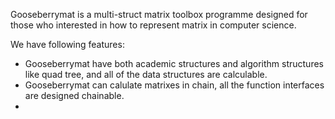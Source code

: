 Gooseberrymat is a multi-struct matrix toolbox programme designed for those who interested in how to represent matrix in computer science. 

We have following features:

* Gooseberrymat have both academic structures and algorithm structures like quad tree, and all of the data structures are calculable.
* Gooseberrymat can calulate matrixes in chain, all the function interfaces are designed chainable.
* 